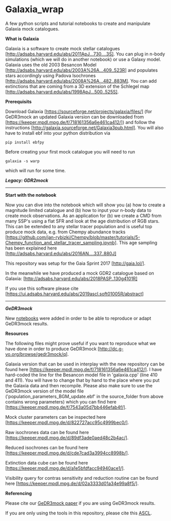 # Galaxia_wrap

A few python scripts and tutorial notebooks to create and manipulate Galaxia mock catalogues.


**What is Galaxia**

Galaxia is a software to create mock stellar catalogues [http://adsabs.harvard.edu/abs/2011ApJ...730....3S]. You can plug in n-body simulations (which we will do in another notebook) or use a Galaxy model. Galaxia uses the old 2003 Besancon Model [http://adsabs.harvard.edu/abs/2003A%26A...409..523R] and populates stars accordingly using Padova Isochrones [http://adsabs.harvard.edu/abs/2008A%26A...482..883M]. You can add extinctions that are coming from a 3D extension of the Schlegel map [http://adsabs.harvard.edu/abs/1998ApJ...500..525S].

**Prerequisits**

Download Galaxia [https://sourceforge.net/projects/galaxia/files/] (for GeDR3mock an updated Galaxia version can be downloaded from [https://keeper.mpdl.mpg.de/f/718161356a6e461ca412/]) and follow the instructions [http://galaxia.sourceforge.net/Galaxia3pub.html]. You will also have to install ebf into your python distribution via

```
pip install ebfpy
```

Before creating your first mock catalogue you will need to run

```
galaxia -s warp
```
which will run for some time.

***Legacy: GDR2mock***

------------------------------------------------------------------------------------

**Start with the notebook**

Now you can dive into the notebook which will show you (a) how to create a magnitude limited catalogue and (b) how to input your n-body data to create mock observations. As an application for (b) we create a CMD from many SSP's using a flat SFR and look at the age distribution of RGB stars. This can be extended to any stellar tracer population and is useful top produce mock data, e.g. from Chempy abundance tracks [https://github.com/jan-rybizki/Chempy/blob/master/tutorials/5-Chempy_function_and_stellar_tracer_sampling.ipynb]. This age sampling has been explained here [http://adsabs.harvard.edu/abs/2016AN....337..880J]

This repository was setup for the Gaia Sprint 2017 [http://gaia.lol/].

In the meanwhile we have produced a mock GDR2 catalogue based on Galaxia: [http://adsabs.harvard.edu/abs/2018PASP..130g4101R] 

If you use this software please cite [https://ui.adsabs.harvard.edu/abs/2019ascl.soft01005R/abstract]

------------------------------------------------------------------------------------

***GeDR3mock***

New [notebooks](https://github.com/jan-rybizki/Galaxia_wrap/tree/master/notebook) were added in order to be able to reproduce or adapt GeDR3mock results.


**Resources**

The following files might prove useful if you want to reproduce what we have done in order to produce GeDR3mock [http://dc.g-vo.org/browse/gedr3mock/q].

Galaxia version that can be used in interplay with the new repository can be found here [https://keeper.mpdl.mpg.de/f/718161356a6e461ca412/]. I have hard-coded the line for the Besancon model file in 'galaxia.cpp' (line 410 and 411). You will have to change that by hand to the place where you put the Galaxia data and then recompile. Please also make sure to use the GeDR3mock version of the model file ('population_parameters_BGM_update.ebf' in the source_folder from above contains wrong parameters) which you can find here [https://keeper.mpdl.mpg.de/f/7543a05d7bb446efab4f/].

Mock cluster parameters can be inspected here [https://keeper.mpdl.mpg.de/d/822727acc95c4999bec0/].

Raw isochrones data can be found here [https://keeper.mpdl.mpg.de/d/89df3ade0aed48c2b4ac/].

Reduced isochrones can be found here [https://keeper.mpdl.mpg.de/d/cde7cad3a3994cc8998b/].

Extinction data cube can be found here [https://keeper.mpdl.mpg.de/d/a1e5bfdfacc94940ace1/].

Visibility query for contras sensitivity and reduction routine can be found here [https://keeper.mpdl.mpg.de/d/02a3333d01a34e99a8f5/].

**Referencing**

Please cite our [GeDR3mock paper](https://arxiv.org/abs/2004.09991) if you are using GeDR3mock results.

If you are only using the tools in this repository, please cite this [ASCL]([https://ui.adsabs.harvard.edu/abs/2019ascl.soft01005R/abstract]).
